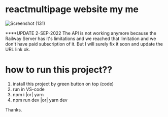 # reactmultipage website my me

![Screenshot (131)](https://github.com/Abdullah001butt/react-project-mine/assets/144618477/e330794a-e17f-4821-aec5-8029e61b7311)

****UPDATE 2-SEP-2022
The API is not working anymore because the Railway Server has it's limitations and we reached that limitation and we don't have paid subscription of it. 
But I will surely fix it soon and update the URL link ok.

# how to run this project??

1. install this project by green button on top (code)
2. run in VS-code
3. npm i       |or|   yarn
4. npm run dev |or| yarn dev

Thanks.

